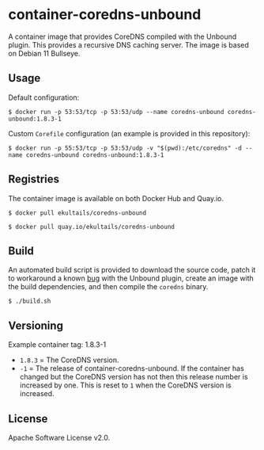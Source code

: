 # container-coredns-unbound

A container image that provides CoreDNS compiled with the Unbound plugin. This provides a recursive DNS caching server. The image is based on Debian 11 Bullseye.

## Usage

Default configuration:

```
$ docker run -p 53:53/tcp -p 53:53/udp --name coredns-unbound coredns-unbound:1.8.3-1
```

Custom `Corefile` configuration (an example is provided in this repository):

```
$ docker run -p 55:53/tcp -p 53:53/udp -v "$(pwd):/etc/coredns" -d --name coredns-unbound coredns-unbound:1.8.3-1
```

## Registries

The container image is available on both Docker Hub and Quay.io.

```
$ docker pull ekultails/coredns-unbound
```

```
$ docker pull quay.io/ekultails/coredns-unbound
```

## Build

An automated build script is provided to download the source code, patch it to workaround a known [bug](https://github.com/miekg/unbound/issues/13) with the Unbound plugin, create an image with the build dependencies, and then compile the `coredns` binary.

```
$ ./build.sh
```

## Versioning

Example container tag: 1.8.3-1

-  `1.8.3` = The CoreDNS version.
-  `-1` = The release of container-coredns-unbound. If the container has changed but the CoreDNS version has not then this release number is increased by one. This is reset to `1` when the CoreDNS version is increased.

## License

Apache Software License v2.0.
